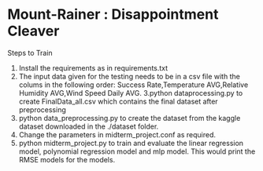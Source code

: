 # Mount-Rainer : Disappointment Cleaver

Steps to Train

1. Install the requirements as in requirements.txt
2. The input data given for the testing needs to be in a csv file with the colums in the following order: Success Rate,Temperature AVG,Relative Humidity AVG,Wind Speed Daily AVG. 
3.python dataprocessing.py to create FinalData_all.csv which contains the final dataset after preprocessing
4. python data_preprocessing.py to create the dataset from the kaggle dataset downloaded in the ./dataset folder.
5. Change the parameters in midterm_project.conf as required.
6. python midterm_project.py to train and evaluate the linear regression model, polynomial regression model and mlp model. This would print the RMSE models for the models. 
